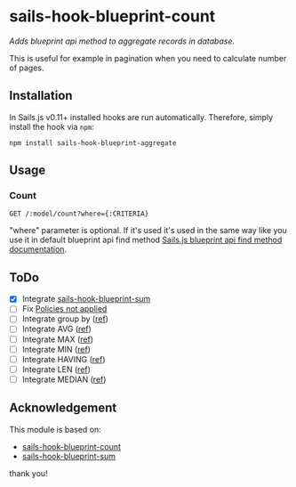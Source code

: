 # sails-hook-blueprint-count
_Adds blueprint api method to aggregate records in database._

This is useful for example in pagination when you need to calculate number of pages. 

## Installation

In Sails.js v0.11+ installed hooks are run automatically. Therefore, simply install the hook via `npm`:

    npm install sails-hook-blueprint-aggregate

## Usage

### Count

    GET /:model/count?where={:CRITERIA}

"where" parameter is optional. If it's used it's used in the same way like you use it in default blueprint api find method
[Sails.js blueprint api find method documentation](http://sailsjs.org/documentation/reference/blueprint-api/find-where).

## ToDo

- [X] Integrate [sails-hook-blueprint-sum](https://github.com/GregKapustin/sails-hook-blueprint-sum)
- [ ] Fix [Policies not applied](https://github.com/kristian-ackar/sails-hook-blueprint-count/issues/4)
- [ ] Integrate group by ([ref])
- [ ] Integrate AVG ([ref])
- [ ] Integrate MAX ([ref])
- [ ] Integrate MIN ([ref])
- [ ] Integrate HAVING ([ref])
- [ ] Integrate LEN ([ref])
- [ ] Integrate MEDIAN ([ref])

## Acknowledgement

This module is based on:
* [sails-hook-blueprint-count](https://github.com/kristian-ackar/sails-hook-blueprint-count)
* [sails-hook-blueprint-sum](https://github.com/GregKapustin/sails-hook-blueprint-sum)

thank you!

[ref]:https://github.com/balderdashy/waterline/issues/61

